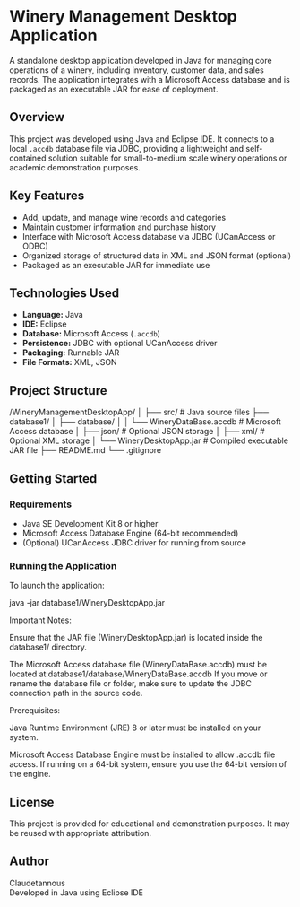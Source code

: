 # Winery Management Desktop Application

A standalone desktop application developed in Java for managing core operations of a winery, including inventory, customer data, and sales records. The application integrates with a Microsoft Access database and is packaged as an executable JAR for ease of deployment.

## Overview

This project was developed using Java and Eclipse IDE. It connects to a local `.accdb` database file via JDBC, providing a lightweight and self-contained solution suitable for small-to-medium scale winery operations or academic demonstration purposes.

## Key Features

- Add, update, and manage wine records and categories
- Maintain customer information and purchase history
- Interface with Microsoft Access database via JDBC (UCanAccess or ODBC)
- Organized storage of structured data in XML and JSON format (optional)
- Packaged as an executable JAR for immediate use

## Technologies Used

- **Language:** Java
- **IDE:** Eclipse
- **Database:** Microsoft Access (`.accdb`)
- **Persistence:** JDBC with optional UCanAccess driver
- **Packaging:** Runnable JAR
- **File Formats:** XML, JSON

## Project Structure

/WineryManagementDesktopApp/
│
├── src/ # Java source files
├── database1/
│ ├── database/
│ │ └── WineryDataBase.accdb # Microsoft Access database
│ ├── json/ # Optional JSON storage
│ ├── xml/ # Optional XML storage
│ └── WineryDesktopApp.jar # Compiled executable JAR file
├── README.md
└── .gitignore

## Getting Started

### Requirements

- Java SE Development Kit 8 or higher
- Microsoft Access Database Engine (64-bit recommended)
- (Optional) UCanAccess JDBC driver for running from source

### Running the Application

To launch the application:

java -jar database1/WineryDesktopApp.jar

Important Notes:

Ensure that the JAR file (WineryDesktopApp.jar) is located inside the database1/ directory.

The Microsoft Access database file (WineryDataBase.accdb) must be located at:database1/database/WineryDataBase.accdb
If you move or rename the database file or folder, make sure to update the JDBC connection path in the source code.

Prerequisites:

Java Runtime Environment (JRE) 8 or later must be installed on your system.

Microsoft Access Database Engine must be installed to allow .accdb file access. If running on a 64-bit system, ensure you use the 64-bit version of the engine.

## License

This project is provided for educational and demonstration purposes. It may be reused with appropriate attribution.

## Author

Claudetannous  
Developed in Java using Eclipse IDE
